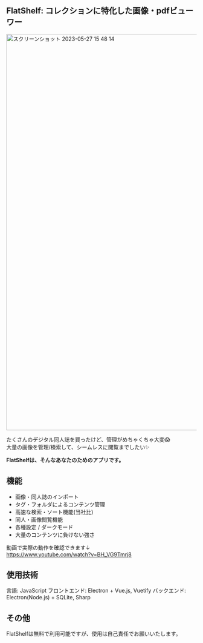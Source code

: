 ## FlatShelf: コレクションに特化した画像・pdfビューワー
<img width="1045" alt="スクリーンショット 2023-05-27 15 48 14" src="https://github.com/yugoka/FlatShelf/assets/84565188/e252803a-54fe-41ae-8f45-15d97790d864">

たくさんのデジタル同人誌を買ったけど、管理がめちゃくちゃ大変😱<br>
大量の画像を管理/検索して、シームレスに閲覧までしたい✨<br>

<strong>FlatShelfは、そんなあなたのためのアプリです。</strong>


## 機能
- 画像・同人誌のインポート
- タグ・フォルダによるコンテンツ管理
- 高速な検索・ソート機能(当社比)
- 同人・画像閲覧機能
- 各種設定 / ダークモード
- 大量のコンテンツに負けない強さ

動画で実際の動作を確認できます↓<br>
https://www.youtube.com/watch?v=BH_VG9Tmrj8

## 使用技術
言語: JavaScript
フロントエンド: Electron + Vue.js, Vuetify
バックエンド: Electron(Node.js) + SQLite, Sharp

## その他
FlatShelfは無料で利用可能ですが、使用は自己責任でお願いいたします。
